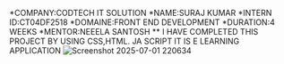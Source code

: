 *COMPANY:CODTECH IT SOLUTION *NAME:SURAJ KUMAR *INTERN ID:CT04DF2518 *DOMAINE:FRONT END DEVELOPMENT *DURATION:4 WEEKS *MENTOR:NEEELA SANTOSH ** I HAVE COMPLETED THIS PROJECT BY USING CSS,HTML. JA SCRIPT IT IS E LEARNING APPLICATION
![Screenshot 2025-07-01 220634](https://github.com/user-attachments/assets/dc34fc17-2651-48c0-9566-3b5f628c5473)

